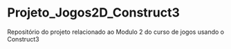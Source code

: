 # Projeto_Jogos2D_Construct3
Repositório do projeto relacionado ao Modulo 2 do curso de jogos usando o Construct3
